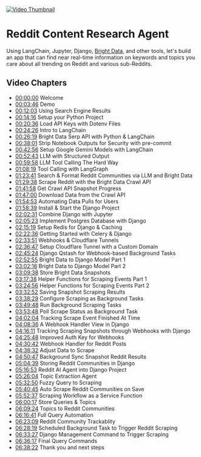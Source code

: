 [![Video Thumbnail](https://img.youtube.com/vi/XI-iP-qk_Vk/maxresdefault.jpg)](https://www.youtube.com/watch?v=XI-iP-qk_Vk)

# Reddit Content Research Agent

Using LangChain, Jupyter, Django, [Bright Data](https://kirr.co/9i3tja), and other tools, let's build an app that can find near real-time information on keywords and topics you care about all trending on Reddit and various sub-Reddits.


## Video Chapters
- [00:00:00](https://www.youtube.com/watch?v=XI-iP-qk_Vk&t=0s) Welcome
- [00:03:46](https://www.youtube.com/watch?v=XI-iP-qk_Vk&t=226s) Demo
- [00:12:03](https://www.youtube.com/watch?v=XI-iP-qk_Vk&t=723s) Using Search Engine Results
- [00:14:16](https://www.youtube.com/watch?v=XI-iP-qk_Vk&t=856s) Setup your Python Project
- [00:20:36](https://www.youtube.com/watch?v=XI-iP-qk_Vk&t=1236s) Load API Keys with Dotenv Files
- [00:24:26](https://www.youtube.com/watch?v=XI-iP-qk_Vk&t=1466s) Intro to LangChain
- [00:26:19](https://www.youtube.com/watch?v=XI-iP-qk_Vk&t=1579s) Bright Data Serp API with Python & LangChain
- [00:38:01](https://www.youtube.com/watch?v=XI-iP-qk_Vk&t=2281s) Strip Notebook Outputs for Security with pre-commit
- [00:42:56](https://www.youtube.com/watch?v=XI-iP-qk_Vk&t=2576s) Setup Google Gemini Models with LangChain
- [00:52:43](https://www.youtube.com/watch?v=XI-iP-qk_Vk&t=3163s) LLM with Structured Output
- [00:59:58](https://www.youtube.com/watch?v=XI-iP-qk_Vk&t=3598s) LLM Tool Calling The Hard Way
- [01:08:19](https://www.youtube.com/watch?v=XI-iP-qk_Vk&t=4099s) Tool Calling with LangGraph
- [01:23:41](https://www.youtube.com/watch?v=XI-iP-qk_Vk&t=5021s) Search & Format Reddit Communities via LLM and Bright Data
- [01:29:38](https://www.youtube.com/watch?v=XI-iP-qk_Vk&t=5378s) Scrape Reddit with the Bright Data Crawl API
- [01:41:58](https://www.youtube.com/watch?v=XI-iP-qk_Vk&t=6118s) Get Crawl API Snapshot Progress
- [01:47:00](https://www.youtube.com/watch?v=XI-iP-qk_Vk&t=6420s) Download Data from the Crawl API
- [01:54:53](https://www.youtube.com/watch?v=XI-iP-qk_Vk&t=6893s) Automating Data Pulls for Users
- [01:58:39](https://www.youtube.com/watch?v=XI-iP-qk_Vk&t=7119s) Install & Start the Django Project
- [02:02:31](https://www.youtube.com/watch?v=XI-iP-qk_Vk&t=7351s) Combine Django with Jupyter
- [02:05:23](https://www.youtube.com/watch?v=XI-iP-qk_Vk&t=7523s) Implement Postgres Database with Django
- [02:15:19](https://www.youtube.com/watch?v=XI-iP-qk_Vk&t=8119s) Setup Redis for Django & Caching
- [02:22:36](https://www.youtube.com/watch?v=XI-iP-qk_Vk&t=8556s) Getting Started with Celery & Django
- [02:33:51](https://www.youtube.com/watch?v=XI-iP-qk_Vk&t=9231s) Webhooks & Cloudflare Tunnels
- [02:36:47](https://www.youtube.com/watch?v=XI-iP-qk_Vk&t=9407s) Setup Cloudflare Tunnel with a Custom Domain
- [02:45:24](https://www.youtube.com/watch?v=XI-iP-qk_Vk&t=9924s) Django Qstash for Webhook-based Background Tasks
- [02:52:55](https://www.youtube.com/watch?v=XI-iP-qk_Vk&t=10375s) Bright Data to Django Model Part 1
- [03:02:16](https://www.youtube.com/watch?v=XI-iP-qk_Vk&t=10936s) Bright Data to Django Model Part 2
- [03:09:38](https://www.youtube.com/watch?v=XI-iP-qk_Vk&t=11378s) Store Bright Data Snapshots
- [03:17:38](https://www.youtube.com/watch?v=XI-iP-qk_Vk&t=11858s) Helper Functions for Scraping Events Part 1
- [03:24:56](https://www.youtube.com/watch?v=XI-iP-qk_Vk&t=12296s) Helper Functions for Scraping Events Part 2
- [03:32:52](https://www.youtube.com/watch?v=XI-iP-qk_Vk&t=12772s) Saving Snapshot Scraping Results
- [03:38:29](https://www.youtube.com/watch?v=XI-iP-qk_Vk&t=13109s) Configure Scraping as Background Tasks
- [03:49:48](https://www.youtube.com/watch?v=XI-iP-qk_Vk&t=13788s) Run Background Scraping Tasks
- [03:53:48](https://www.youtube.com/watch?v=XI-iP-qk_Vk&t=14028s) Poll Scrape Status as Background Task
- [04:02:04](https://www.youtube.com/watch?v=XI-iP-qk_Vk&t=14524s) Tracking Scrape Event Finished At Time
- [04:08:36](https://www.youtube.com/watch?v=XI-iP-qk_Vk&t=14916s) A Webhook Handler View in Django
- [04:16:11](https://www.youtube.com/watch?v=XI-iP-qk_Vk&t=15371s) Tracking Scraping Snapshots through Webhooks with Django
- [04:25:48](https://www.youtube.com/watch?v=XI-iP-qk_Vk&t=15948s) Improved Auth Key for Webhooks
- [04:30:42](https://www.youtube.com/watch?v=XI-iP-qk_Vk&t=16242s) Webhook Handler for Reddit Posts
- [04:38:32](https://www.youtube.com/watch?v=XI-iP-qk_Vk&t=16712s) Adjust Data to Scrape
- [04:50:47](https://www.youtube.com/watch?v=XI-iP-qk_Vk&t=17447s) Background Sync Snapshot Reddit Results
- [05:04:39](https://www.youtube.com/watch?v=XI-iP-qk_Vk&t=18279s) Storing Reddit Communities in Django
- [05:16:53](https://www.youtube.com/watch?v=XI-iP-qk_Vk&t=18893s) Reddit AI Agent into Django Project
- [05:26:04](https://www.youtube.com/watch?v=XI-iP-qk_Vk&t=19564s) Topic Extraction Agent
- [05:32:50](https://www.youtube.com/watch?v=XI-iP-qk_Vk&t=19970s) Fuzzy Query to Scraping
- [05:40:45](https://www.youtube.com/watch?v=XI-iP-qk_Vk&t=20445s) Auto Scrape Reddit Communities on Save
- [05:52:37](https://www.youtube.com/watch?v=XI-iP-qk_Vk&t=21157s) Scraping Workflow as a Service Function
- [06:00:17](https://www.youtube.com/watch?v=XI-iP-qk_Vk&t=21617s) Store Queries & Topics
- [06:09:24](https://www.youtube.com/watch?v=XI-iP-qk_Vk&t=22164s) Topics to Reddit Communities
- [06:16:41](https://www.youtube.com/watch?v=XI-iP-qk_Vk&t=22601s) Full Query Automation
- [06:23:09](https://www.youtube.com/watch?v=XI-iP-qk_Vk&t=22989s) Reddit Community Trackablity
- [06:28:19](https://www.youtube.com/watch?v=XI-iP-qk_Vk&t=23299s) Scheduled Background Task to Trigger Reddit Scraping
- [06:33:27](https://www.youtube.com/watch?v=XI-iP-qk_Vk&t=23607s) Django Management Command to Trigger Scraping
- [06:36:17](https://www.youtube.com/watch?v=XI-iP-qk_Vk&t=23777s) Final Query Commands
- [06:38:22](https://www.youtube.com/watch?v=XI-iP-qk_Vk&t=23902s) Thank you and next steps